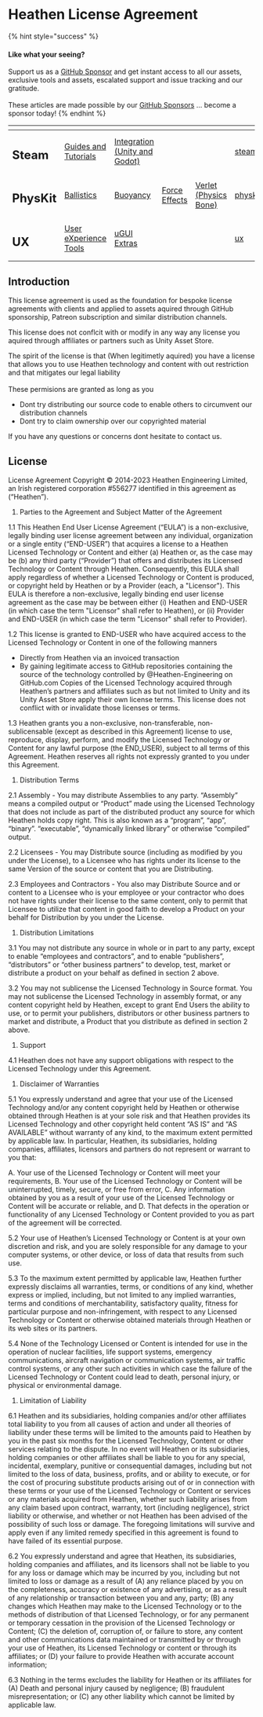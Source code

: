 # Heathen License Agreement

{% hint style="success" %}
#### Like what your seeing?

Support us as a [GitHub Sponsor](../../) and get instant access to all our assets, exclusive tools and assets, escalated support and issue tracking and our gratitude.\
\
These articles are made possible by our [GitHub Sponsors](../../) ... become a sponsor today!
{% endhint %}

<table data-view="cards"><thead><tr><th></th><th></th><th></th><th></th><th></th><th data-hidden data-card-target data-type="content-ref"></th><th data-hidden data-card-cover data-type="files"></th></tr></thead><tbody><tr><td><h2>Steam</h2></td><td><a href="../concepts/steam/">Guides and Tutorials</a></td><td><a href="../../assets/steamworks/">Integration (Unity and Godot)</a></td><td></td><td></td><td><a href="../concepts/steam/">steam</a></td><td><a href="../../.gitbook/assets/Steamworks Card.png">Steamworks Card.png</a></td></tr><tr><td><h2>PhysKit</h2></td><td><a href="../../assets/physkit/learning/sample-scenes/1-ballistic-basics.md">Ballistics</a></td><td><a href="../../assets/physkit/learning/sample-scenes/1-buoyancy-example.md">Buoyancy</a></td><td><a href="../../assets/physkit/learning/sample-scenes/1-force-effect-fields.md">Force Effects</a></td><td><a href="../../assets/physkit/learning/sample-scenes/2-verlet-spring-skinned-mesh.md">Verlet (Physics Bone)</a></td><td><a href="../../assets/physkit/">physkit</a></td><td><a href="../../.gitbook/assets/PhysKit Card.png">PhysKit Card.png</a></td></tr><tr><td><h2>UX</h2></td><td><a href="../../assets/ux/learning/core-concepts/">User eXperience Tools</a></td><td><a href="../../assets/ux/learning/ugui-extras/">uGUI Extras</a></td><td></td><td></td><td><a href="../../assets/ux/">ux</a></td><td><a href="../../.gitbook/assets/Splash Screen (1).png">Splash Screen (1).png</a></td></tr></tbody></table>

## Introduction

This license agreement is used as the foundation for bespoke license agreements with clients and applied to assets aquired through GitHub sponsorship, Patreon subscription and similar distribution channels.

This license does not conflcit with or modify in any way any license you aquired through affiliates or partners such as Unity Asset Store.

The spirit of the license is that (When legitimetly aquired) you have a license that allows you to use Heathen technology and content with out restriction and that mitigates our legal liability\
\
These permisions are granted as long as you&#x20;

* Dont try distributing our source code to enable others to circumvent our distribution channels
* Dont try to claim ownership over our copyrighted material

If you have any questions or concerns dont hesitate to contact us.

## License

License Agreement Copyright © 2014-2023 Heathen Engineering Limited, an Irish registered corporation #556277 identified in this agreement as (“Heathen”).

1. Parties to the Agreement and Subject Matter of the Agreement

1.1 This Heathen End User License Agreement (“EULA”) is a non-exclusive, legally binding user license agreement between any individual, organization or a single entity (“END-USER”) that acquires a license to a Heathen Licensed Technology or Content and either (a) Heathen or, as the case may be (b) any third party (“Provider”) that offers and distributes its Licensed Technology or Content through Heathen. Consequently, this EULA shall apply regardless of whether a Licensed Technology or Content is produced, or copyright held by Heathen or by a Provider (each, a "Licensor"). This EULA is therefore a non-exclusive, legally binding end user license agreement as the case may be between either (i) Heathen and END-USER (in which case the term "Licensor" shall refer to Heathen), or (ii) Provider and END-USER (in which case the term "Licensor" shall refer to Provider).

1.2 This license is granted to END-USER who have acquired access to the Licensed Technology or Content in one of the following manners

* Directly from Heathen via an invoiced transaction
* By gaining legitimate access to GitHub repositories containing the source of the technology controlled by @Heathen-Engineering on GitHub.com Copies of the Licensed Technology acquired through Heathen’s partners and affiliates such as but not limited to Unity and its Unity Asset Store apply their own license terms. This license does not conflict with or invalidate those licenses or terms.

1.3 Heathen grants you a non-exclusive, non-transferable, non-sublicensable (except as described in this Agreement) license to use, reproduce, display, perform, and modify the Licensed Technology or Content for any lawful purpose (the END\_USER), subject to all terms of this Agreement. Heathen reserves all rights not expressly granted to you under this Agreement.

1. Distribution Terms

2.1 Assembly - You may distribute Assemblies to any party. “Assembly” means a compiled output or “Product” made using the Licensed Technology that does not include as part of the distributed product any source for which Heathen holds copy right. This is also known as a “program”, “app”, “binary”. “executable”, “dynamically linked library” or otherwise “compiled” output.

2.2 Licensees - You may Distribute source (including as modified by you under the License), to a Licensee who has rights under its license to the same Version of the source or content that you are Distributing.

2.3 Employees and Contractors - You also may Distribute Source and or content to a Licensee who is your employee or your contractor who does not have rights under their license to the same content, only to permit that Licensee to utilize that content in good faith to develop a Product on your behalf for Distribution by you under the License.

1. Distribution Limitations

3.1 You may not distribute any source in whole or in part to any party, except to enable “employees and contractors”, and to enable “publishers”, “distributors” or “other business partners” to develop, test, market or distribute a product on your behalf as defined in section 2 above.

3.2 You may not sublicense the Licensed Technology in Source format. You may not sublicense the Licensed Technology in assembly format, or any content copyright held by Heathen, except to grant End Users the ability to use, or to permit your publishers, distributors or other business partners to market and distribute, a Product that you distribute as defined in section 2 above.

1. Support

4.1 Heathen does not have any support obligations with respect to the Licensed Technology under this Agreement.

1. Disclaimer of Warranties

5.1 You expressly understand and agree that your use of the Licensed Technology and/or any content copyright held by Heathen or otherwise obtained through Heathen is at your sole risk and that Heathen provides its Licensed Technology and other copyright held content “AS IS” and “AS AVAILABLE” without warranty of any kind, to the maximum extent permitted by applicable law. In particular, Heathen, its subsidiaries, holding companies, affiliates, licensors and partners do not represent or warrant to you that:

A. Your use of the Licensed Technology or Content will meet your requirements, B. Your use of the Licensed Technology or Content will be uninterrupted, timely, secure, or free from error, C. Any information obtained by you as a result of your use of the Licensed Technology or Content will be accurate or reliable, and D. That defects in the operation or functionality of any Licensed Technology or Content provided to you as part of the agreement will be corrected.

5.2 Your use of Heathen’s Licensed Technology or Content is at your own discretion and risk, and you are solely responsible for any damage to your computer systems, or other device, or loss of data that results from such use.

5.3 To the maximum extent permitted by applicable law, Heathen further expressly disclaims all warranties, terms, or conditions of any kind, whether express or implied, including, but not limited to any implied warranties, terms and conditions of merchantability, satisfactory quality, fitness for particular purpose and non-infringement, with respect to any Licensed Technology or Content or otherwise obtained materials through Heathen or its web sites or its partners.

5.4 None of the Technology Licensed or Content is intended for use in the operation of nuclear facilities, life support systems, emergency communications, aircraft navigation or communication systems, air traffic control systems, or any other such activities in which case the failure of the Licensed Technology or Content could lead to death, personal injury, or physical or environmental damage.

1. Limitation of Liability

6.1 Heathen and its subsidiaries, holding companies and/or other affiliates total liability to you from all causes of action and under all theories of liability under these terms will be limited to the amounts paid to Heathen by you in the past six months for the Licensed Technology, Content or other services relating to the dispute. In no event will Heathen or its subsidiaries, holding companies or other affiliates shall be liable to you for any special, incidental, exemplary, punitive or consequential damages, including but not limited to the loss of data, business, profits, and or ability to execute, or for the cost of procuring substitute products arising out of or in connection with these terms or your use of the Licensed Technology or Content or services or any materials acquired from Heathen, whether such liability arises from any claim based upon contract, warranty, tort (including negligence), strict liability or otherwise, and whether or not Heathen has been advised of the possibility of such loss or damage. The foregoing limitations will survive and apply even if any limited remedy specified in this agreement is found to have failed of its essential purpose.

6.2 You expressly understand and agree that Heathen, its subsidiaries, holding companies and affiliates, and its licensors shall not be liable to you for any loss or damage which may be incurred by you, including but not limited to loss or damage as a result of (A) any reliance placed by you on the completeness, accuracy or existence of any advertising, or as a result of any relationship or transaction between you and any, party; (B) any changes which Heathen may make to the Licensed Technology or to the methods of distribution of that Licensed Technology, or for any permanent or temporary cessation in the provision of the Licensed Technology or Content; (C) the deletion of, corruption of, or failure to store, any content and other communications data maintained or transmitted by or through your use of Heathen, its Licensed Technology or content or through its affiliates; or (D) your failure to provide Heathen with accurate account information;

6.3 Nothing in the terms excludes the liability for Heathen or its affiliates for (A) Death and personal injury caused by negligence; (B) fraudulent misrepresentation; or (C) any other liability which cannot be limited by applicable law.
